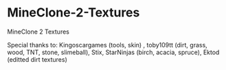 # MineClone-2-Textures
MineClone 2 Textures

Special thanks to:
Kingoscargames (tools, skin) ,
toby109tt (dirt, grass, wood, TNT, stone, slimeball),
Stix,
StarNinjas (birch, acacia, spruce),
Ektod (editted dirt textures)
